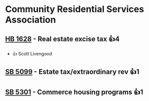 # Community Residential Services Association

## [HB 1628](/bill/2023-24/hb/1628/) - Real estate excise tax 👍4  
* 👍 Scott Livengood

## [SB 5099](/bill/2023-24/sb/5099/) - Estate tax/extraordinary rev 👍1  

## [SB 5301](/bill/2023-24/sb/5301/) - Commerce housing programs 👍1  